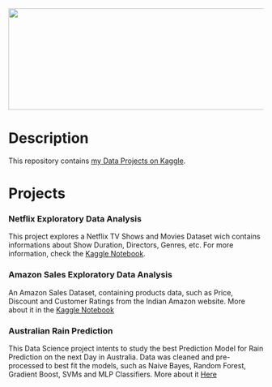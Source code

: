 <img src="https://www.kaggle.com/static/images/site-logo.svg" width="1280px" height="200px">

<br>

# Description

This repository contains <a href="https://www.kaggle.com/matheustagomori">my Data Projects on Kaggle</a>.

# Projects

### Netflix Exploratory Data Analysis

This project explores a Netflix TV Shows and Movies Dataset wich contains informations about Show Duration, Directors, Genres, etc. For more information, check the <a href="https://www.kaggle.com/code/matheustagomori/netflix-eda">Kaggle Notebook</a>.

### Amazon Sales Exploratory Data Analysis

An Amazon Sales Dataset, containing products data, such as Price, Discount and Customer Ratings from the Indian Amazon website. More about it in the <a href="https://www.kaggle.com/code/matheustagomori/amazon-sales-eda">Kaggle Notebook</a>

### Australian Rain Prediction

This Data Science project intents to study the best Prediction Model for Rain Prediction on the next Day in Australia. Data was cleaned and pre-processed to best fit the models, such as Naive Bayes, Random Forest, Gradient Boost, SVMs and MLP Classifiers. More about it <a href="https://www.kaggle.com/code/matheustagomori/chuva-na-austr-lia">Here</a>
